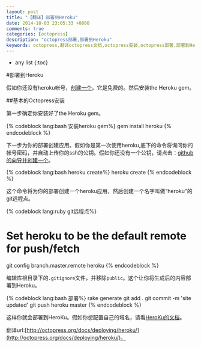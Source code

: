 ```yaml
---
layout: post
title: "【翻译】部署到Heroku"
date: 2014-10-03 23:05:33 +0800
comments: true
categories: [octopress]
description: "octopress部署,部署到Heroku"
keywords: octopress,翻译octopress文档,octopress安装,octopress部署,部署到Heroku
---
```


* any list
{:toc}  

#部署到Heroku  

假如你还没有heroku帐号，[创建一个](https://api.heroku.com/signup)，它是免费的。然后安装the Heroku gem。  


<!-- more --> 


##基本的Octopress安装  

第一步确定你安装好了the Heroku gem。  

{% codeblock  lang:bash 安装heroku gem%}
gem install heroku
{% endcodeblock %}    

下一步为你的部署创建应用。假如你是第一次使用heroku,底下的命令将询问你的帐号密码，并自动上传你的ssh的公钥。假如你还没有一个公钥，请点击：[github的向导并创建一个](https://help.github.com/articles/set-up-git/)。  

{% codeblock  lang:bash heroku create%}
heroku create
{% endcodeblock %}   

这个命令将为你的部署创建一个heroku应用，然后创建一个名字叫做“heroku”的git远程点。  

{% codeblock  lang:ruby git远程点%}
# Set heroku to be the default remote for push/fetch
git config branch.master.remote heroku
{% endcodeblock %}    

编辑库根目录下的`.gitignore`文件，并移除`public`。这个让你将生成后的内容部署到Heroku。  

{% codeblock  lang:bash 部署%}
rake generate
git add .
git commit -m 'site updated'
git push heroku master
{% endcodeblock %}    

这样你就会部署到HeroKu。假如你想配置自己的域名，请看[HeroKu的文档](https://devcenter.heroku.com/articles/custom-domains)。  

翻译url:[http://octopress.org/docs/deploying/heroku/](http://octopress.org/docs/deploying/heroku/)。  